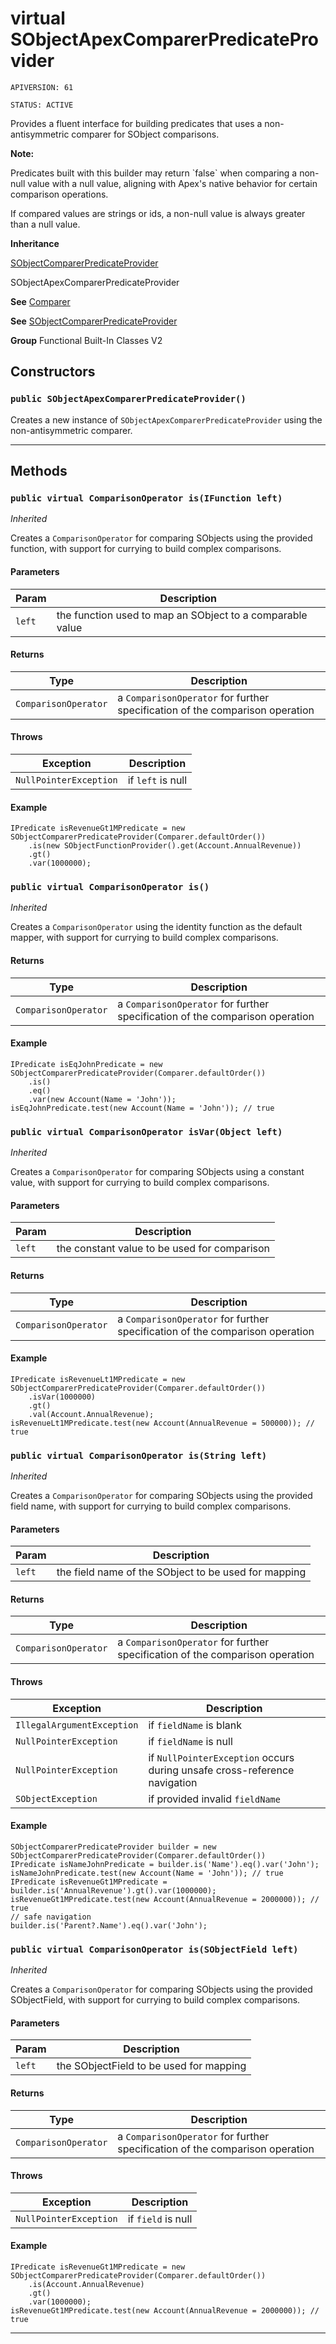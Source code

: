 # virtual SObjectApexComparerPredicateProvider

`APIVERSION: 61`

`STATUS: ACTIVE`

Provides a fluent interface for building predicates
that uses a non-antisymmetric comparer for SObject comparisons.
<p><strong>Note: </strong></p>
<p>Predicates built with this builder may return `false` when comparing a non-null value with a null value,
aligning with Apex's native behavior for certain comparison operations.</p>
<p>If compared values are strings or ids, a non-null value is always greater than a null value.</p>


**Inheritance**

[SObjectComparerPredicateProvider](/docs/Functional-Built-In-Classes-V2/SObjectComparerPredicateProvider.md)
 > 
SObjectApexComparerPredicateProvider


**See** [Comparer](/docs/Functional-Abstract-Classes/Comparer.md)


**See** [SObjectComparerPredicateProvider](/docs/Functional-Built-In-Classes-V2/SObjectComparerPredicateProvider.md)


**Group** Functional Built-In Classes V2

## Constructors
### `public SObjectApexComparerPredicateProvider()`

Creates a new instance of `SObjectApexComparerPredicateProvider` using the non-antisymmetric comparer.

---
## Methods
### `public virtual ComparisonOperator is(IFunction left)`

*Inherited*


Creates a `ComparisonOperator` for comparing SObjects using the provided function, with support for currying to build complex comparisons.

#### Parameters

|Param|Description|
|---|---|
|`left`|the function used to map an SObject to a comparable value|

#### Returns

|Type|Description|
|---|---|
|`ComparisonOperator`|a `ComparisonOperator` for further specification of the comparison operation|

#### Throws

|Exception|Description|
|---|---|
|`NullPointerException`|if `left` is null|

#### Example
```apex
IPredicate isRevenueGt1MPredicate = new SObjectComparerPredicateProvider(Comparer.defaultOrder())
    .is(new SObjectFunctionProvider().get(Account.AnnualRevenue))
    .gt()
    .var(1000000);
```


### `public virtual ComparisonOperator is()`

*Inherited*


Creates a `ComparisonOperator` using the identity function as the default mapper, with support for currying to build complex comparisons.

#### Returns

|Type|Description|
|---|---|
|`ComparisonOperator`|a `ComparisonOperator` for further specification of the comparison operation|

#### Example
```apex
IPredicate isEqJohnPredicate = new SObjectComparerPredicateProvider(Comparer.defaultOrder())
    .is()
    .eq()
    .var(new Account(Name = 'John'));
isEqJohnPredicate.test(new Account(Name = 'John')); // true
```


### `public virtual ComparisonOperator isVar(Object left)`

*Inherited*


Creates a `ComparisonOperator` for comparing SObjects using a constant value, with support for currying to build complex comparisons.

#### Parameters

|Param|Description|
|---|---|
|`left`|the constant value to be used for comparison|

#### Returns

|Type|Description|
|---|---|
|`ComparisonOperator`|a `ComparisonOperator` for further specification of the comparison operation|

#### Example
```apex
IPredicate isRevenueLt1MPredicate = new SObjectComparerPredicateProvider(Comparer.defaultOrder())
    .isVar(1000000)
    .gt()
    .val(Account.AnnualRevenue);
isRevenueLt1MPredicate.test(new Account(AnnualRevenue = 500000)); // true
```


### `public virtual ComparisonOperator is(String left)`

*Inherited*


Creates a `ComparisonOperator` for comparing SObjects using the provided field name, with support for currying to build complex comparisons.

#### Parameters

|Param|Description|
|---|---|
|`left`|the field name of the SObject to be used for mapping|

#### Returns

|Type|Description|
|---|---|
|`ComparisonOperator`|a `ComparisonOperator` for further specification of the comparison operation|

#### Throws

|Exception|Description|
|---|---|
|`IllegalArgumentException`|if `fieldName` is blank|
|`NullPointerException`|if `fieldName` is null|
|`NullPointerException`|if `NullPointerException` occurs during unsafe cross-reference navigation|
|`SObjectException`|if provided invalid `fieldName`|

#### Example
```apex
SObjectComparerPredicateProvider builder = new SObjectComparerPredicateProvider(Comparer.defaultOrder())
IPredicate isNameJohnPredicate = builder.is('Name').eq().var('John');
isNameJohnPredicate.test(new Account(Name = 'John')); // true
IPredicate isRevenueGt1MPredicate = builder.is('AnnualRevenue').gt().var(1000000);
isRevenueGt1MPredicate.test(new Account(AnnualRevenue = 2000000)); // true
// safe navigation
builder.is('Parent?.Name').eq().var('John');
```


### `public virtual ComparisonOperator is(SObjectField left)`

*Inherited*


Creates a `ComparisonOperator` for comparing SObjects using the provided SObjectField, with support for currying to build complex comparisons.

#### Parameters

|Param|Description|
|---|---|
|`left`|the SObjectField to be used for mapping|

#### Returns

|Type|Description|
|---|---|
|`ComparisonOperator`|a `ComparisonOperator` for further specification of the comparison operation|

#### Throws

|Exception|Description|
|---|---|
|`NullPointerException`|if `field` is null|

#### Example
```apex
IPredicate isRevenueGt1MPredicate = new SObjectComparerPredicateProvider(Comparer.defaultOrder())
    .is(Account.AnnualRevenue)
    .gt()
    .var(1000000);
isRevenueGt1MPredicate.test(new Account(AnnualRevenue = 2000000)); // true
```


---
